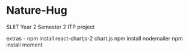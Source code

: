 # Nature-Hug
SLIIT Year 2 Semester 2 ITP project



extras -
npm install react-chartjs-2 chart.js
npm install nodemailer
npm install moment


